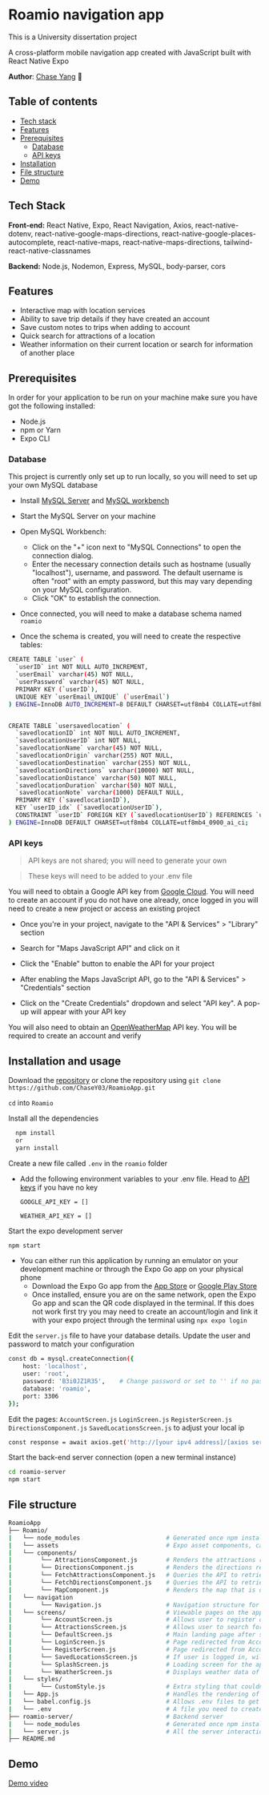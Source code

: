# Roamio navigation app

This is a University dissertation project

A cross-platform mobile navigation app created with JavaScript built with React Native Expo

**Author**: [Chase Yang](https://github.com/ChaseY03) :cowboy_hat_face:

## Table of contents
- [Tech stack](#tech-stack)
- [Features](#features)
- [Prerequisites](#prerequisites)
  - [Database](#database)
  - [API keys](#api-keys)
- [Installation](#installation-and-usage)
- [File structure](#file-structure)
- [Demo](#demo)


## Tech Stack

**Front-end:** React Native, Expo, React Navigation, Axios, react-native-dotenv, react-native-google-maps-directions, react-native-google-places-autocomplete, react-native-maps, react-native-maps-directions,  tailwind-react-native-classnames

**Backend:** Node.js, Nodemon, Express, MySQL, body-parser, cors


## Features

- Interactive map with location services
- Ability to save trip details if they have created an account
- Save custom notes to trips when adding to account
- Quick search for attractions of a location
- Weather information on their current location or search for information of another place


## Prerequisites
In order for your application to be run on your machine make sure you have got the following installed:

- Node.js
- npm or Yarn
- Expo CLI

### Database

This project is currently only set up to run locally, so you will need to set up your own MySQL database

- Install [MySQL Server](https://dev.mysql.com/downloads/mysql/) and [MySQL workbench](https://dev.mysql.com/downloads/workbench/)

- Start the MySQL Server on your machine

- Open MySQL Workbench:
  - Click on the "+" icon next to "MySQL Connections" to open the connection dialog.
  - Enter the necessary connection details such as hostname (usually "localhost"), username, and password. The default username is often "root" with an empty password, but this may vary depending on your MySQL configuration.
  - Click "OK" to establish the connection.

- Once connected, you will need to make a database schema named `roamio`

- Once the schema is created, you will need to create the respective tables:

```bash
CREATE TABLE `user` (
  `userID` int NOT NULL AUTO_INCREMENT,
  `userEmail` varchar(45) NOT NULL,
  `userPassword` varchar(45) NOT NULL,
  PRIMARY KEY (`userID`),
  UNIQUE KEY `userEmail_UNIQUE` (`userEmail`)
) ENGINE=InnoDB AUTO_INCREMENT=8 DEFAULT CHARSET=utf8mb4 COLLATE=utf8mb4_0900_ai_ci;


CREATE TABLE `usersavedlocation` (
  `savedlocationID` int NOT NULL AUTO_INCREMENT,
  `savedlocationUserID` int NOT NULL,
  `savedlocationName` varchar(45) NOT NULL,
  `savedlocationOrigin` varchar(255) NOT NULL,
  `savedlocationDestination` varchar(255) NOT NULL,
  `savedlocationDirections` varchar(10000) NOT NULL,
  `savedlocationDistance` varchar(50) NOT NULL,
  `savedlocationDuration` varchar(50) NOT NULL,
  `savedlocationNote` varchar(1000) DEFAULT NULL,
  PRIMARY KEY (`savedlocationID`),
  KEY `userID_idx` (`savedlocationUserID`),
  CONSTRAINT `userID` FOREIGN KEY (`savedlocationUserID`) REFERENCES `user` (`userID`)
) ENGINE=InnoDB DEFAULT CHARSET=utf8mb4 COLLATE=utf8mb4_0900_ai_ci;
```


### API keys

> API keys are not shared; you will need to generate your own

> These keys will need to be added  to your .env file

You will need to obtain a Google API key from [Google Cloud](https://cloud.google.com/docs/authentication/api-keys).
You will need to create an account if you do not have one already, once logged in you will need to create a new project or access an existing project

- Once you're in your project, navigate to the "API & Services" > "Library" section

- Search for "Maps JavaScript API" and click on it

- Click the "Enable" button to enable the API for your project

- After enabling the Maps JavaScript API, go to the "API & Services" > "Credentials" section

- Click on the "Create Credentials" dropdown and select "API key". A pop-up will appear with your API key


You will also need to obtain an [OpenWeatherMap](https://openweathermap.org/api) API key. You will be required to create an account and verify


## Installation and usage

Download the [repository](https://github.com/ChaseY03/RoamioApp) or clone the repository using `git clone https://github.com/ChaseY03/RoamioApp.git`

`cd` into `Roamio`

Install all the dependencies

```bash
  npm install
  or
  yarn install
```

Create a new file called `.env` in the `roamio` folder

- Add the following environment variables to your .env file. Head to [API keys](#api-keys) if you have no key

  `GOOGLE_API_KEY = []`

  `WEATHER_API_KEY = []`


Start the expo development server
```bash
npm start
```

- You can either run this application by running an emulator on your development machine or through the Expo Go app on your physical phone
  - Download the Expo Go app from the [App Store](https://apps.apple.com/app/apple-store/id982107779) or [Google Play Store](https://play.google.com/store/apps/details?id=host.exp.exponent)
  - Once installed, ensure you are on the same network, open the Expo Go app and scan the QR code displayed in the terminal. If this does not work first try you may need to create an account/login and link it with your expo project through the terminal using ```npx expo login```


Edit the `server.js` file to have your database details. Update the user and password to match your configuration

```bash
const db = mysql.createConnection({
    host: 'localhost',
    user: 'root',
    password: 'B3i0JZ1R35',    # Change password or set to '' if no password set
    database: 'roamio',
    port: 3306
});
```

Edit the pages: `AccountScreen.js` `LoginScreen.js` `RegisterScreen.js` `DirectionsComponent.js` `SavedLocationsScreen.js` to adjust your local ip

```bash
const response = await axios.get('http://[your ipv4 address]/[axios server post address]');
```

Start the back-end server connection (open a new terminal instance)

```bash
cd roamio-server
npm start
```

## File structure

```bash
RoamioApp
├── Roamio/
|   └── node_modules                        # Generated once npm install is executed, contains all package dependencies
|   └── assets                              # Expo asset components, can be ignored
|   └── components/
|        └── AttractionsComponent.js        # Renders the attractions results from fetch
|        └── DirectionsComponent.js         # Renders the directions results from fetch
|        └── FetchAttractionsComponent.js   # Queries the API to retrieve attractions information with parameters
|        └── FetchDirectionsComponent.js    # Queries the API to retrieve directions information with parameters
|        └── MapComponent.js                # Renders the map that is displayed on DefaultScreen
|   └── navigation
|        └── Navigation.js                  # Navigation structure for bottom tab navigation and account register/login
|   └── screens/                            # Viewable pages on the app
|        └── AccountScreen.js               # Allows user to register or login
|        └── AttractionsScreen.js           # Allows user to search for a location + ability to select attraction category
|        └── DefaultScreen.js               # Main landing page after splash screen, allows user to search for a trip from A->B
|        └── LoginScreen.js                 # Page redirected from Account, allows user to login to app, queries the DB for matching details
|        └── RegisterScreen.js              # Page redirected from Account, allows user to create account to app, inserts into DB
|        └── SavedLocationsScreen.js        # If user is logged in, will render any trip details they have saved to their account
|        └── SplashScreen.js                # Loading screen for the app, start up experience
|        └── WeatherScreen.js               # Displays weather data of their current location + ability to search for other places
|   └── styles/
|        └── CustomStyle.js                 # Extra styling that couldn't be done with TailWind CSS
|   └── App.js                              # Handles the rendering of main app after splash screen
|   └── babel.config.js                     # Allows .env files to get read in the app
|   └── .env                                # A file you need to create, will store API keys
├── roamio-server/                          # Backend server
|   └── node_modules                        # Generated once npm install is executed, contains all package dependencies
|   └── server.js                           # All the server interaction code
├── README.md
```

## Demo

[Demo video](https://drive.google.com/file/d/1tP9ajjob-h9KeB7Er90XZe5XIwdlVUOa/view?usp=drive_link)
